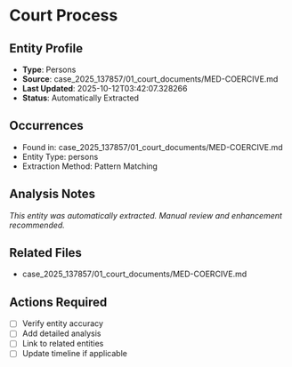 # Court Process

## Entity Profile
- **Type**: Persons
- **Source**: case_2025_137857/01_court_documents/MED-COERCIVE.md
- **Last Updated**: 2025-10-12T03:42:07.328266
- **Status**: Automatically Extracted

## Occurrences
- Found in: case_2025_137857/01_court_documents/MED-COERCIVE.md
- Entity Type: persons
- Extraction Method: Pattern Matching

## Analysis Notes
*This entity was automatically extracted. Manual review and enhancement recommended.*

## Related Files
- case_2025_137857/01_court_documents/MED-COERCIVE.md

## Actions Required
- [ ] Verify entity accuracy
- [ ] Add detailed analysis
- [ ] Link to related entities
- [ ] Update timeline if applicable
